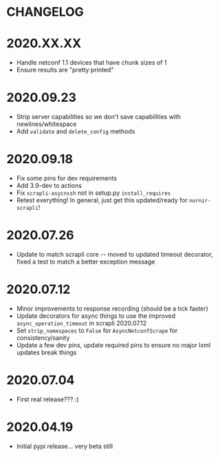 CHANGELOG
=========

# 2020.XX.XX
- Handle netconf 1.1 devices that have chunk sizes of 1
- Ensure results are "pretty printed"

# 2020.09.23
- Strip server capabilities so we don't save capabilities with newlines/whitespace
- Add `validate` and `delete_config` methods

# 2020.09.18
- Fix some pins for dev requirements
- Add 3.9-dev to actions
- Fix `scrapli-asycnssh` not in setup.py `install_requires`
- Retest everything! In general, just get this updated/ready for `nornir-scrapli`!

# 2020.07.26
- Update to match scrapli core -- moved to updated timeout decorator, fixed a test to match a better exception message

# 2020.07.12
- Minor improvements to response recording (should be a tick faster)
- Update decorators for async things to use the improved `async_operation_timeout` in scrapli 2020.07.12
- Set `strip_namespaces` to `False` for `AsyncNetconfScrape` for consistency/sanity
- Update a few dev pins, update required pins to ensure no major lxml updates break things

# 2020.07.04
- First real release??? :)

# 2020.04.19
- Initial pypi release... very beta still
